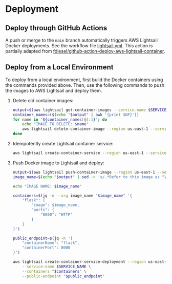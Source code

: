 # Deployment
## Deploy through GitHub Actions

A push or merge to the `main` branch automatically triggers AWS Lightsail Docker deployments. See the workflow file [lightsail.yml](https://github.com/haochenpan/diaspora-service/blob/main/.github/workflows/lightsail.yml). This action is partially adapted from [fdiesel/github-action-deploy-aws-lightsail-container](https://github.com/fdiesel/github-action-deploy-aws-lightsail-container).

## Deploy from a Local Environment

To deploy from a local environment, first build the Docker containers using the commands provided above. Then, use the following commands to push the images to AWS Lightsail and deploy them.

1. Delete old container images:

    ```bash
    output=$(aws lightsail get-container-images --service-name $SERVICE_NAME --no-paginate --output text)
    container_names=($(echo "$output" | awk '{print $NF}'))
    for name in "${container_names[@]:1}"; do
        echo "IMAGE TO DELETE: $name"
        aws lightsail delete-container-image --region us-east-1 --service-name $SERVICE_NAME --image "$name" || true
    done
    ```

2. Idempotently create Lightsail container service:

    ```bash
    aws lightsail create-container-service --region us-east-1 --service-name $SERVICE_NAME --power small --scale 1 || true
    ```

3. Push Docker image to Lightsail and deploy:

    ```bash
    output=$(aws lightsail push-container-image --region us-east-1 --service-name $SERVICE_NAME --label $CONTAINER_NAME --image $CONTAINER_NAME)
    image_name=$(echo "$output" | sed -n 's/.*Refer to this image as "\(.*\)" in deployments.*/\1/p')

    echo "IMAGE NAME: $image_name"

    containers=$(jq -n --arg image_name "$image_name" '{
        "flask": {
            "image": $image_name,
            "ports": {
                "8000": "HTTP"
            }
        }
    }')

    public_endpoint=$(jq -n '{
        "containerName": "flask",
        "containerPort": 8000
    }')

    aws lightsail create-container-service-deployment --region us-east-1 \
        --service-name $SERVICE_NAME \
        --containers "$containers" \
        --public-endpoint "$public_endpoint"
    ```
